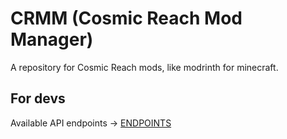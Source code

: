 # CRMM (Cosmic Reach Mod Manager)
A repository for Cosmic Reach mods, like modrinth for minecraft.

## For devs
Available API endpoints -> [ENDPOINTS](/ENDPOINTS.md)
